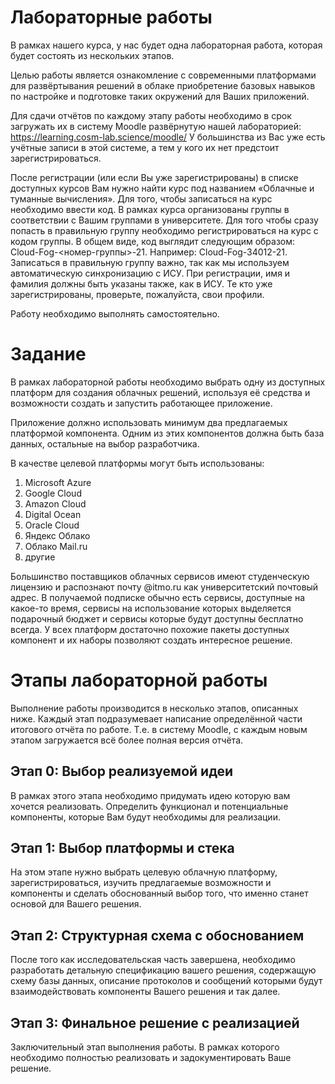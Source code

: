 # Лабораторные работы

В рамках нашего курса, у нас будет одна лабораторная работа, которая будет состоять из нескольких этапов.

Целью работы является ознакомление с современными платформами для развёртывания решений в облаке приобретение базовых навыков по настройке и подготовке таких окружений для Ваших приложений.

Для сдачи отчётов по каждому этапу работы необходимо в срок загружать их в систему Moodle развёрнутую нашей лабораторией: https://learning.cosm-lab.science/moodle/
У большинства из Вас уже есть учётные записи в этой системе, а тем у кого их нет предстоит зарегистрироваться.

После регистрации (или если Вы уже зарегистрированы) в списке доступных курсов Вам нужно найти курс под названием «Облачные и туманные вычисления». Для того, чтобы записаться на курс необходимо ввести код. В рамках курса организованы группы в соответствии с Вашим группами в университете. Для того чтобы сразу попасть в правильную группу необходимо регистрироваться на курс с кодом группы. В общем виде, код выглядит следующим образом: Cloud-Fog-<номер-группы>-21. Например: Cloud-Fog-34012-21. Записаться в правильную группу важно, так как мы используем автоматическую синхронизацию с ИСУ. При регистрации, имя и фамилия должны быть указаны также, как в ИСУ. Те кто уже зарегистрированы, проверьте, пожалуйста, свои профили.

Работу необходимо выполнять самостоятельно.

# Задание

В рамках лабораторной работы необходимо выбрать одну из доступных платформ для создания облачных решений, используя её средства и возможности создать и запустить работающее приложение.

Приложение должно использовать минимум два предлагаемых платформой компонента. Одним из этих компонентов должна быть база данных, остальные на выбор разработчика.

В качестве целевой платформы могут быть использованы:
1. Microsoft Azure
2. Google Cloud
3. Amazon Cloud
4. Digital Ocean
5. Oracle Cloud
6. Яндекс Облако
7. Облако Mail.ru
8. другие

Большинство поставщиков облачных сервисов имеют студенческую лицензию и распознают почту @itmo.ru как университетский почтовый адрес. В получаемой подписке обычно есть сервисы, доступные на какое-то время, сервисы на использование которых выделяется подарочный бюджет и сервисы которые будут доступны бесплатно всегда. У всех платформ достаточно похожие пакеты доступных компонент и их наборы позволяют создать интересное решение.

# Этапы лабораторной работы
Выполнение работы производится в несколько этапов, описанных ниже. Каждый этап подразумевает написание определённой части итогового отчёта по работе. Т.е. в систему Moodle, c каждым новым этапом загружается всё более полная версия отчёта.

## Этап 0: Выбор реализуемой идеи
В рамках этого этапа необходимо придумать идею которую вам хочется реализовать. Определить функционал и потенциальные компоненты, которые Вам будут необходимы для реализации.

## Этап 1: Выбор платформы и стека
На этом этапе нужно выбрать целевую облачную платформу, зарегистрироваться, изучить предлагаемые возможности и компоненты и сделать обоснованный выбор того, что именно станет основой для Вашего решения.

## Этап 2: Структурная схема с обоснованием
После того как исследовательская часть завершена, необходимо разработать детальную спецификацию вашего решения, содержащую схему базы данных, описание протоколов и сообщений которыми будут взаимодействовать компоненты Вашего решения и так далее.

## Этап 3: Финальное решение с реализацией
Заключительный этап выполнения работы. В рамках которого необходимо полностью реализовать и задокументировать Ваше решение.